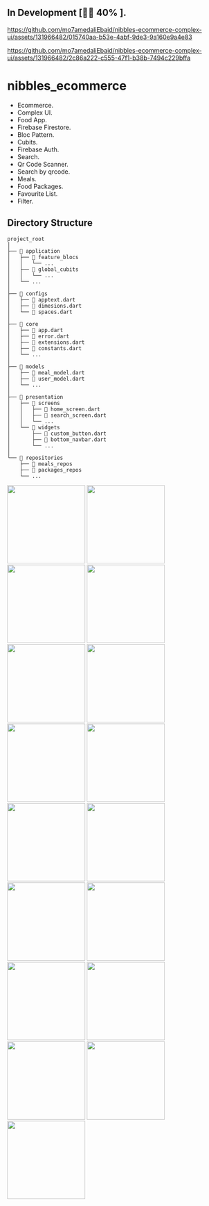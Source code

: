 ## In Development [👀🔄 40% ].


https://github.com/mo7amedaliEbaid/nibbles-ecommerce-complex-ui/assets/131966482/015740aa-b53e-4abf-9de3-9a160e9a4e83



https://github.com/mo7amedaliEbaid/nibbles-ecommerce-complex-ui/assets/131966482/2c86a222-c555-47f1-b38b-7494c229bffa


# nibbles_ecommerce

- Ecommerce.
- Complex UI.
- Food App.
- Firebase Firestore.
- Bloc Pattern.
- Cubits.
- Firebase Auth.
- Search.
- Qr Code Scanner.
- Search by qrcode.
- Meals.
- Food Packages.
- Favourite List.
- Filter.

## Directory Structure

```
project_root
│
├── 📁 application
│   ├── 📁 feature_blocs
│   │   └── ...
│   ├── 📁 global_cubits
│   │   └── ...
│   └── ...
│
├── 📁 configs
│   ├── 📄 apptext.dart
│   ├── 📄 dimesions.dart
│   └── 📄 spaces.dart
│
├── 📁 core
│   ├── 📄 app.dart
│   ├── 📄 error.dart
│   ├── 📄 extensions.dart
│   ├── 📄 constants.dart
│   └── ...
│
├── 📁 models
│   ├── 📄 meal_model.dart
│   ├── 📄 user_model.dart
│   └── ...
│
├── 📁 presentation
│   ├── 📁 screens
│   │   ├── 📄 home_screen.dart
│   │   ├── 📄 search_screen.dart
│   │   └── ...
│   └── 📁 widgets
│       ├── 📄 custom_button.dart
│       ├── 📄 bottom_navbar.dart
│       └── ...      
│
└── 📁 repositories
    ├── 📁 meals_repos
    ├── 📁 packages_repos
    └── ...
```

<p float="left">
 <img src="https://github.com/mo7amedaliEbaid/nibbles-ecommerce-complex-ui/blob/1cde5c679967f75e26e53560a374ead1a65b6ccc/screenshots/homeupd3.jpg" width="180"/>
  <img src="https://github.com/mo7amedaliEbaid/nibbles-ecommerce-complex-ui/blob/1cde5c679967f75e26e53560a374ead1a65b6ccc/screenshots/homeupd2.jpg" width="180"/>
  <img src="https://github.com/mo7amedaliEbaid/nibbles-ecommerce-complex-ui/blob/e3c1e25bc5f72b7abf378f1daebedd884cd757df/screenshots/categories.jpg" width="180"/>
  <img src="https://github.com/mo7amedaliEbaid/nibbles-ecommerce-complex-ui/blob/1cde5c679967f75e26e53560a374ead1a65b6ccc/screenshots/profile.jpg" width="180"/>
 <img src="https://github.com/mo7amedaliEbaid/nibbles-ecommerce-complex-ui/blob/cac9447485e531c6bd9982e36a7194a39435540e/screenshots/intro.jpg" width="180"/> 
 <img src="https://github.com/mo7amedaliEbaid/nibbles-ecommerce-complex-ui/blob/b02c61118bd41ef9a4fb08dc7ac9a98466844903/screenshots/mealdetails2.jpg" width="180"/>
 <img src="https://github.com/mo7amedaliEbaid/nibbles-ecommerce-complex-ui/blob/5ce0e278b1426f8b49bc51c0f75a24bcfc441c03/screenshots/more.jpg" width="180"/>
  <img src="https://github.com/mo7amedaliEbaid/nibbles-ecommerce-complex-ui/blob/25e1b1610d13a610deb75a3f2552d4fe31db49a0/screenshots/mealsbycat.jpg" width="180"/>
  <img src="https://github.com/mo7amedaliEbaid/nibbles-ecommerce-complex-ui/blob/6fba63ae361814d9a76491e2fe5cf3eca53abd99/screenshots/signup.jpg" width="180"/>
  <img src="https://github.com/mo7amedaliEbaid/nibbles-ecommerce-complex-ui/blob/25e1b1610d13a610deb75a3f2552d4fe31db49a0/screenshots/search.jpg" width="180"/>
  <img src="https://github.com/mo7amedaliEbaid/nibbles-ecommerce-complex-ui/blob/5ce0e278b1426f8b49bc51c0f75a24bcfc441c03/screenshots/offers.jpg" width="180"/>
  <img src="https://github.com/mo7amedaliEbaid/nibbles-ecommerce-complex-ui/blob/90fa0050dfa4fe6819ca3058c4ebc6defe1b16cf/screenshots/ads.jpg" width="180"/>
  <img src="https://github.com/mo7amedaliEbaid/nibbles-ecommerce-complex-ui/blob/1cde5c679967f75e26e53560a374ead1a65b6ccc/screenshots/packages.jpg" width="180"/>
  <img src="https://github.com/mo7amedaliEbaid/nibbles-ecommerce-complex-ui/blob/6442a79d60c09586d6ab9031a00458584971fb06/screenshots/searchnotfound.jpg" width="180"/>
  <img src="https://github.com/mo7amedaliEbaid/nibbles-ecommerce-complex-ui/blob/1cde5c679967f75e26e53560a374ead1a65b6ccc/screenshots/qrcode.jpg" width="180"/>
 
  <img src="https://github.com/mo7amedaliEbaid/nibbles-ecommerce-complex-ui/blob/b02c61118bd41ef9a4fb08dc7ac9a98466844903/screenshots/mealdetails1.jpg" width="180"/>
  <img src="https://github.com/mo7amedaliEbaid/nibbles-ecommerce-complex-ui/blob/6fba63ae361814d9a76491e2fe5cf3eca53abd99/screenshots/login.jpg" width="180"/>

</p>


